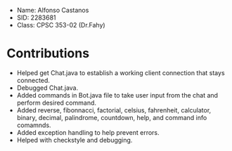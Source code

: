 * Name: Alfonso Castanos
* SID: 2283681
* Class: CPSC 353-02 (Dr.Fahy)

# Contributions 
* Helped get Chat.java to establish a working client connection that stays connected.
* Debugged Chat.java.
* Added commands in Bot.java file to take user input from the chat and perform desired command.
* Added reverse, fibonnacci, factorial, celsius, fahrenheit, calculator, binary, decimal, palindrome, countdown, help, and command info comamnds.
* Added exception handling to help prevent errors.
* Helped with checkstyle and debugging.
